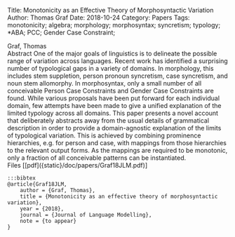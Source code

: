 Title: Monotonicity as an Effective Theory of Morphosyntactic Variation
Author: Thomas Graf
Date: 2018-10-24
Category: Papers
Tags: monotonicity; algebra; morphology; morphosyntax; syncretism; typology; *ABA; PCC; Gender Case Constraint;

<div markdown class="authors">
Graf, Thomas
</div>

<div markdown class="abstract">
<span id="abstract-title">Abstract</span>
One of the major goals of linguistics is to delineate the possible range of variation across languages.
Recent work has identified a surprising number of typological gaps in a variety of domains.
In morphology, this includes stem suppletion, person pronoun syncretism, case syncretism, and noun stem allomorphy.
In morphosyntax, only a small number of all conceivable Person Case Constraints and Gender Case Constraints are found.
While various proposals have been put forward for each individual domain, few attempts have been made to give a unified explanation of the limited typology across all domains.
This paper presents a novel account that deliberately abstracts away from the usual details of grammatical description in order to provide a domain-agnostic explanation of the limits of typological variation.
This is achieved by combining prominence hierarchies, e.g. for person and case, with mappings from those hierarchies to the relevant output forms.
As the mappings are required to be monotonic, only a fraction of all conceivable patterns can be instantiated.
</div>

<div markdown class="files">
<span id="files-title">Files</span>
[[pdf]({static}/doc/papers/Graf18JLM.pdf)]
</div>

~~~
:::bibtex
@article{Graf18JLM,
    author = {Graf, Thomas},
    title = {Monotonicity as an effective theory of morphosyntactic variation},
    year = {2018},
    journal = {Journal of Language Modelling},
    note = {to appear}
}
~~~
